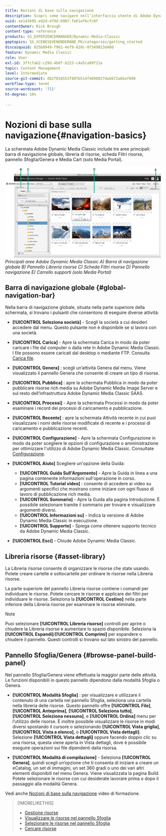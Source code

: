 ```yaml
---
title: Nozioni di base sulla navigazione
description: Scopri come navigare nell’interfaccia utente di Adobe Dynamic Media Classic.
uuid: ee143695-e42d-479d-b907-fe61ef6cfc0f
contentOwner: Rick Brough
content-type: reference
products: SG_EXPERIENCEMANAGER/Dynamic-Media-Classic
geptopics: SG_SCENESEVENONDEMAND_PK/categories/getting_started
discoiquuid: 825b8949-f961-4ef9-828c-07349013d40d
feature: Dynamic Media Classic
role: User
exl-id: 3ffcfab2-c29d-4b0f-b223-c4a5ca99f21a
topic: Content Management
level: Intermediate
source-git-commit: d82f816553f807b514f4690827dab672a6baf690
workflow-type: tm+mt
source-wordcount: '711'
ht-degree: 16%

---
```


# Nozioni di base sulla navigazione{#navigation-basics}

La schermata Adobe Dynamic Media Classic include tre aree principali: barra di navigazione globale, libreria di risorse, scheda Filtri risorse, pannello Sfoglia/Genera e Media Cart (solo Media Portal).

![Nozioni di base sulla navigazione](/help/using/assets/gs_navigation_basics_popup_popup.png)
*Principali aree Adobe Dynamic Media Classic*
*A) Barra di navigazione globale B) Pannello Libreria risorse C) Scheda Filtri risorse D) Pannello navigazione E) Carrello supporti (solo Media Portal)*

## Barra di navigazione globale {#global-navigation-bar}

Nella barra di navigazione globale, situata nella parte superiore della schermata, si trovano i pulsanti che consentono di eseguire diverse attività:

* **[!UICONTROL Seleziona società]** - Scegli la società a cui desideri accedere dal menu. Questo pulsante non è disponibile se si lavora con una società.

* **[!UICONTROL Carica]** - Apre la schermata Carica in modo da poter caricare i file dal computer o dalla rete in Adobe Dynamic Media Classic. I file possono essere caricati dal desktop o mediante FTP. Consulta [Carica file](/help/using/uploading-files.md).

* **[!UICONTROL Genera]** : scegli un’attività Genera dal menu. Viene visualizzato il pannello Genera che consente di creare un tipo di risorse.

* **[!UICONTROL Pubblica]** : apre la schermata Pubblica in modo da poter pubblicare risorse rich media su Adobe Dynamic Media Image Server e sul resto dell’infrastruttura Adobe Dynamic Media Classic SAAS.

* **[!UICONTROL Processi]** - Apre la schermata Processi in modo da poter esaminare i record dei processi di caricamento e pubblicazione.

* **[!UICONTROL Recente]** : apre la schermata Attività recente in cui puoi visualizzare i nomi delle risorse modificate di recente e i processi di caricamento e pubblicazione recenti.

* **[!UICONTROL Configurazione]** - Apre la schermata Configurazione in modo da poter scegliere le opzioni di configurazione o amministrazione per ottimizzare l&#39;utilizzo di Adobe Dynamic Media Classic. Consultate [Configurazione](/help/using/setup-basics.md).

* **[!UICONTROL Aiuto]** Scegliere un&#39;opzione della Guida:

   * **[!UICONTROL Guida Sull&#39;Argomento]** - Apre la Guida in linea a una pagina contenente informazioni sull&#39;operazione in corso.
   * **[!UICONTROL Tutorial video]** : consente di accedere ai video su argomenti specifici che mostrano come iniziare con ogni flusso di lavoro di pubblicazione rich media.
   * **[!UICONTROL Sommario]** - Apre la Guida alla pagina Introduzione. È possibile selezionare tramite il sommario per trovare e visualizzare argomenti diversi.
   * **[!UICONTROL Informazioni su]** - Indica la versione di Adobe Dynamic Media Classic in esecuzione.
   * **[!UICONTROL Supporto]** - Spiega come ottenere supporto tecnico da Adobe Dynamic Media Classic.

* **[!UICONTROL Esci]** - Chiude Adobe Dynamic Media Classic.

## Libreria risorse {#asset-library}

La Libreria risorse consente di organizzare le risorse che state usando. Potete creare cartelle e sottocartelle per ordinare le risorse nella Libreria risorse.

La parte superiore del pannello Libreria risorse contiene i comandi per individuare le risorse. Potete cercare le risorse e applicare dei filtri per individuare le risorse. Seleziona la **[!UICONTROL Cestino]** nella parte inferiore della Libreria risorse per esaminare le risorse eliminate.

>[!NOTE]
>
>Puoi selezionare **[!UICONTROL Libreria risorse]** controlli per aprire o chiudere la Libreria risorse e aumentare lo spazio disponibile. Seleziona la **[!UICONTROL Espandi]**/**[!UICONTROL Comprimi]** per espandere o chiudere il pannello. Questi controlli si trovano sul lato sinistro del pannello.

## Pannello Sfoglia/Genera {#browse-panel-build-panel}

Nel pannello Sfoglia/Genera viene effettuata la maggior parte delle attività. Le funzioni disponibili in questo pannello dipendono dalla modalità Sfoglia o Genera.

* **[!UICONTROL Modalità Sfoglia]** : per visualizzare e utilizzare il contenuto di una cartella nel pannello Sfoglia, seleziona una cartella nella libreria delle risorse. Questo pannello offre **[!UICONTROL File]**, **[!UICONTROL Anteprima]**, **[!UICONTROL Seleziona tutto]**, **[!UICONTROL Seleziona nessuno]**, e **[!UICONTROL Ordina]** menu per l’utilizzo delle risorse. È inoltre possibile visualizzare le risorse in modi diversi spostando il cursore o selezionando **[!UICONTROL Vista griglia]**, **[!UICONTROL Vista a elenco]**, o **[!UICONTROL Vista dettagli]**. Selezione **[!UICONTROL Vista dettagli]** oppure facendo doppio clic su una risorsa, questa viene aperta in Vista dettagli, dove è possibile eseguire operazioni sui file dipendenti dalla risorsa.

* **[!UICONTROL Modalità di compilazione]** - Seleziona **[!UICONTROL Genera]**, quindi scegli un’opzione che ti consenta di iniziare a creare un eCatalog, un set di immagini, un set 360 gradi o uno dei vari altri elementi disponibili nel menu Genera. Viene visualizzata la pagina Build. Potete selezionare le risorse con cui desiderate lavorare prima o dopo il passaggio alla modalità Genera.

Vedi anche [Nozioni di base sulla navigazione](https://s7d5.scene7.com/s7viewers/html5/VideoViewer.html?videoserverurl=https://s7d5.scene7.com/is/content/&amp;emailurl=https://s7d5.scene7.com/s7/emailFriend&amp;serverUrl=https://s7d5.scene7.com/is/image/&amp;config=Scene7SharedAssets/Universal_HTML5_Video&amp;contenturl=https://s7d5.scene7.com/skins/&amp;asset=S7tutorials/571_Navigation%20Basics_converted%20renamed_Getting%20Started-AVS) video di formazione.

>[!MORELIKETHIS]
>
>* [Gestione risorse](about-managing-assets.md)
>* [Visualizzare le risorse nel pannello Sfoglia](viewing-assets-browse-panel.md#viewing_assets_in_the_browse_panel)
>* [Selezionare le risorse nel pannello Sfoglia](selecting-assets-browse-panel.md#selecting_assets_in_the_browse_panel)
>* [Cercare risorse](searching-assets.md#searching_assets)
